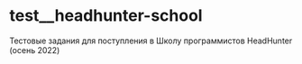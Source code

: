 # test__headhunter-school
Тестовые задания для поступления в Школу программистов HeadHunter (осень 2022)
